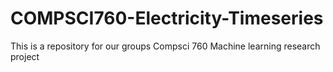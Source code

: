 # COMPSCI760-Electricity-Timeseries
This is a repository for our groups Compsci 760 Machine learning research project
